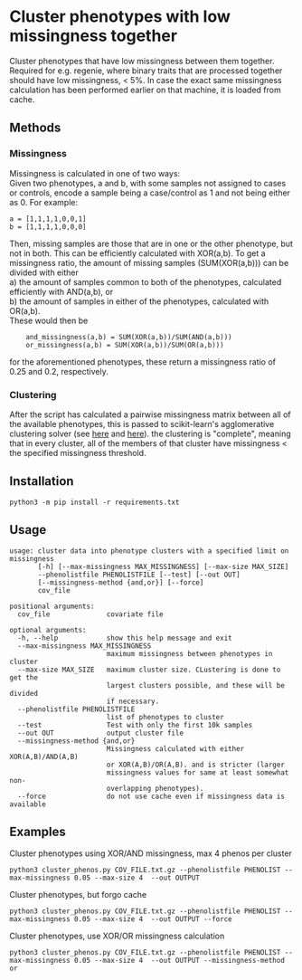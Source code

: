 # Cluster phenotypes with low missingness together

Cluster phenotypes that have low missingness between them together. Required for e.g. regenie, where binary traits that are processed together should have low missingness, < 5%. In case the exact same missingness calculation has been performed earlier on that machine, it is loaded from cache.

## Methods

### Missingness
Missingness is calculated in one of two ways:  
Given two phenotypes, a and b, with some samples not assigned to cases or controls, encode a sample being a case/control as 1 and not being either as 0.
For example:
```
a = [1,1,1,1,0,0,1]
b = [1,1,1,1,0,0,0]
```
Then, missing samples are those that are in one or the other phenotype, but not in both. This can be efficiently calculated with XOR(a,b).
To get a missingness ratio, the amount of missing samples (SUM(XOR(a,b))) can be divided with either  
    a) the amount of samples common to both of the phenotypes, calculated efficiently with AND(a,b), or  
    b) the amount of samples in either of the phenotypes, calculated with OR(a,b).  
These would then be
```
    and_missingness(a,b) = SUM(XOR(a,b))/SUM(AND(a,b)))
    or_missingness(a,b) = SUM(XOR(a,b))/SUM(OR(a,b)))
```
for the aforementioned phenotypes, these return a missingness ratio of 0.25 and 0.2, respectively.
### Clustering
After the script has calculated a pairwise missingness matrix between all of the available phenotypes, this is passed to scikit-learn's agglomerative clustering solver (see [here](https://scikit-learn.org/stable/modules/clustering.html#hierarchical-clustering) and [here](https://scikit-learn.org/stable/modules/generated/sklearn.cluster.AgglomerativeClustering.html#sklearn.cluster.AgglomerativeClustering)). the clustering is "complete", meaning that in every cluster, all of the members of that cluster have missingness < the specified missingness threshold.
## Installation
```
python3 -m pip install -r requirements.txt
```

## Usage
```
usage: cluster data into phenotype clusters with a specified limit on missingness
       [-h] [--max-missingness MAX_MISSINGNESS] [--max-size MAX_SIZE]
       --phenolistfile PHENOLISTFILE [--test] [--out OUT]
       [--missingness-method {and,or}] [--force]
       cov_file

positional arguments:
  cov_file              covariate file

optional arguments:
  -h, --help            show this help message and exit
  --max-missingness MAX_MISSINGNESS
                        maximum missingness between phenotypes in cluster
  --max-size MAX_SIZE   maximum cluster size. CLustering is done to get the
                        largest clusters possible, and these will be divided
                        if necessary.
  --phenolistfile PHENOLISTFILE
                        list of phenotypes to cluster
  --test                Test with only the first 10k samples
  --out OUT             output cluster file
  --missingness-method {and,or}
                        Missingness calculated with either XOR(A,B)/AND(A,B)
                        or XOR(A,B)/OR(A,B). and is stricter (larger
                        missingness values for same at least somewhat non-
                        overlapping phenotypes).
  --force               do not use cache even if missingness data is available

```

## Examples
Cluster phenotypes using XOR/AND missingness, max 4 phenos per cluster
```
python3 cluster_phenos.py COV_FILE.txt.gz --phenolistfile PHENOLIST --max-missingness 0.05 --max-size 4  --out OUTPUT 
```
Cluster phenotypes, but forgo cache
```
python3 cluster_phenos.py COV_FILE.txt.gz --phenolistfile PHENOLIST --max-missingness 0.05 --max-size 4  --out OUTPUT --force
```
Cluster phenotypes, use XOR/OR missingness calculation
```
python3 cluster_phenos.py COV_FILE.txt.gz --phenolistfile PHENOLIST --max-missingness 0.05 --max-size 4  --out OUTPUT --missingness-method or
```